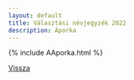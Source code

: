 ```yaml
---
layout: default
title: Választási névjegyzék 2022
description: Áporka
---
```


{% include AAporka.html %}

[Vissza](./)